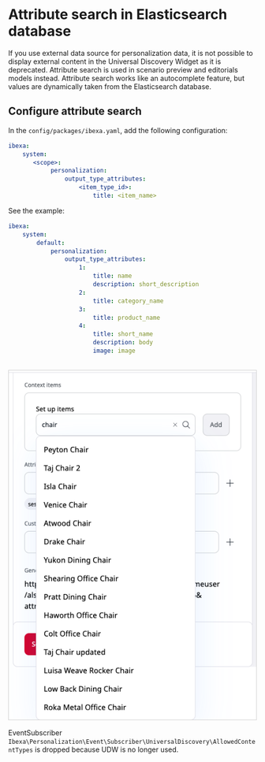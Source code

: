 # Attribute search in Elasticsearch database

If you use external data source for personalization data, it is not possible to display external content in the Universal Discovery Widget as it is deprecated. Attribute search is used in scenario preview and editorials models instead.
Attribute search works like an autocomplete feature, but values are dynamically taken from the Elasticsearch database.

## Configure attribute search

In the `config/packages/ibexa.yaml`, add the following configuration:

```yaml
ibexa:
    system:
       <scope>:
            personalization:
                output_type_attributes:
                    <item_type_id>:
                        title: <item_name>                        
```


See the example:

```yaml
ibexa:
    system:
        default:
            personalization:
                output_type_attributes:
                    1:
                        title: name
                        description: short_description
                    2:
                        title: category_name
                    3:
                        title: product_name
                    4:
                        title: short_name
                        description: body
                        image: image
                        
```

![Attributes search](../img/perso_attributes_search.png)

EventSubscriber `Ibexa\Personalization\Event\Subscriber\UniversalDiscovery\AllowedContentTypes` is dropped because UDW is no longer used.